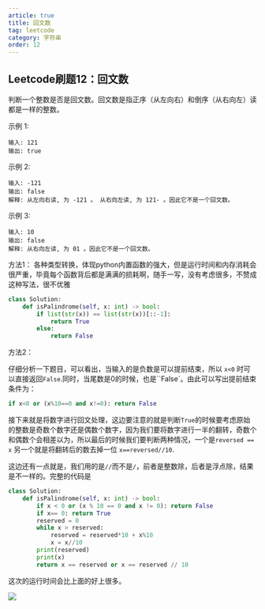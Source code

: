 ```yaml
---
article: true
title: 回文数
tag: leetcode
category: 字符串
order: 12
---
```


## Leetcode刷题12：回文数

判断一个整数是否是回文数。回文数是指正序（从左向右）和倒序（从右向左）读都是一样的整数。

示例 1:

```
输入: 121
输出: true
```



示例 2:

```
输入: -121
输出: false
解释: 从左向右读, 为 -121 。 从右向左读, 为 121- 。因此它不是一个回文数。
```


示例 3:

```
输入: 10
输出: false
解释: 从右向左读, 为 01 。因此它不是一个回文数。
```





方法1： 各种类型转换，体现python内置函数的强大，但是运行时间和内存消耗会很严重，毕竟每个函数背后都是满满的损耗啊，随手一写，没有考虑很多，不赞成这种写法，很不优雅

```python
class Solution:
    def isPalindrome(self, x: int) -> bool:
        if list(str(x)) == list(str(x))[::-1]:
            return True
        else:
            return False
```



方法2：

仔细分析一下题目，可以看出，当输入的是负数是可以提前结束，所以 ``x<0`` 时可以直接返回``False``.同时，当尾数是0的时候，也是``False`。由此可以写出提前结束条件为：

```python
if x<0 or (x%10==0 and x!=0): return False
```

接下来就是将数字进行回文处理，这边要注意的就是判断``True``的时候要考虑原始的整数是奇数个数字还是偶数个数字，因为我们要将数字进行一半的翻转，奇数个和偶数个会相差以为，所以最后的时候我们要判断两种情况，一个是``reversed == x`` 另一个就是将翻转后的数去掉一位 ``x==reversed//10``.

这边还有一点就是，我们用的是``//``而不是``/``，前者是整数除，后者是浮点除，结果是不一样的。完整的代码是

```python
class Solution:
    def isPalindrome(self, x: int) -> bool:
        if x < 0 or (x % 10 == 0 and x != 0): return False 
        if x== 0: return True    
        reserved = 0
        while x > reserved:
            reserved = reserved*10 + x%10
            x = x//10
        print(reserved)
        print(x)
        return x == reserved or x == reserved // 10
```

这次的运行时间会比上面的好上很多。

![](https://golearning.oss-cn-shanghai.aliyuncs.com/obsidian扫码_搜索联合传播样式-标准色版.png)
